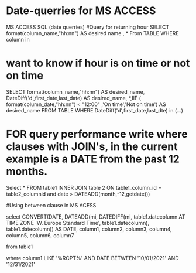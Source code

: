 # Date-querries for MS ACCESS 
MS ACCESS SQL (date querries) 
#Query for returning hour 
SELECT format(column_name,"hh:nn") AS desired name , * 
From TABLE
WHERE column in 
#
#
#
##
# want to know if hour is on time or not on time 

SELECT format(column_name,"hh:nn") AS desired_name, DateDiff('d',first_date,last_date) AS desired_name, *,IIF ( format(column_date,"hh:nn") < "12:00" ,'On time','Not on time') AS desired_name
FROM TABLE
WHERE DateDiff('d',first_date,last_dte) in (...) 
##
##
# FOR query performance write where clauses with JOIN's, in the current example is a DATE from the past 12 months. 

Select * 
 FROM table1
  INNER
   JOIN table 2
     ON table1_column_id = table2_columnid and date > DATEADD(month,-12,getdate())
     
#Using between clause in MS ACESS 

select 
CONVERT(DATE, DATEADD(mi, DATEDIFF(mi, table1.datecolumn AT TIME ZONE 'W. Europe Standard Time', table1.datecolumn), table1.datecolumn)) AS DATE,
column1,
column2,
column3,
column4,
column5,
column6,
column7

from table1


where column1 LIKE '%RCPT%'
AND  DATE BETWEEN '10/01/2021' AND '12/31/2021'


